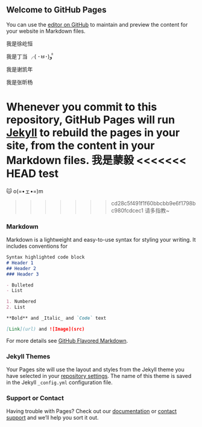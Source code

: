 ## Welcome to GitHub Pages

You can use the [editor on GitHub](https://github.com/MHM18/hm18/edit/master/README.md) to maintain and preview the content for your website in Markdown files.

我是徐屹恒

我是丁当 ╭( ･ㅂ･)و ̑̑

我是谢凯年

我是张昕杨


Whenever you commit to this repository, GitHub Pages will run [Jekyll](https://jekyllrb.com/) to rebuild the pages in your site, from the content in your Markdown files.
我是蒙毅
<<<<<<< HEAD
test
=======

🐱 o(=•ェ•=)m
>>>>>>> cd28c5f491f1f60bbcbb9e6f1798bc980fcdcec1
请多指教~
### Markdown

Markdown is a lightweight and easy-to-use syntax for styling your writing. It includes conventions for

```markdown
Syntax highlighted code block
# Header 1
## Header 2
### Header 3

- Bulleted
- List

1. Numbered
2. List

**Bold** and _Italic_ and `Code` text

[Link](url) and ![Image](src)
```

For more details see [GitHub Flavored Markdown](https://guides.github.com/features/mastering-markdown/).

### Jekyll Themes

Your Pages site will use the layout and styles from the Jekyll theme you have selected in your [repository settings](https://github.com/MHM18/hm18/settings). The name of this theme is saved in the Jekyll `_config.yml` configuration file.

### Support or Contact

Having trouble with Pages? Check out our [documentation](https://help.github.com/categories/github-pages-basics/) or [contact support](https://github.com/contact) and we’ll help you sort it out.
